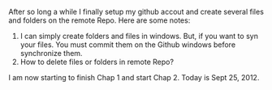 After so long a while I finally setup my github accout and create several files and folders on the remote Repo.
Here are some notes: 
1. I can simply create folders and files in windows. But, if you want to syn your files. You must commit them 
	on the Github windows before synchronize them.
2. How to delete files or folders in remote Repo?

I am now starting to finish Chap 1 and start Chap 2. Today is Sept 25, 2012.

